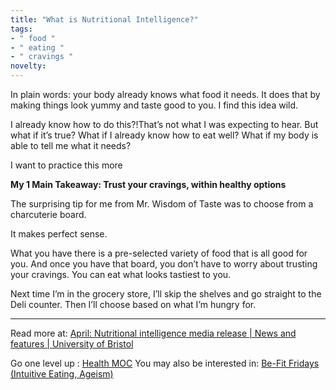 ```yaml
---
title: "What is Nutritional Intelligence?"
tags:
- " food "
- " eating "
- " cravings "
novelty:
---
```


In plain words: your body already knows what food it needs. It does that by making things look yummy and taste good to you. I find this idea wild.

I already know how to do this?!That’s not what I was expecting to hear. But what if it’s true? What if I already know how to eat well? What if my body is able to tell me what it needs?

I want to practice this more

**My 1 Main Takeaway: Trust your cravings, within healthy options**

The surprising tip for me from Mr. Wisdom of Taste was to choose from a charcuterie board.

It makes perfect sense.

What you have there is a pre-selected variety of food that is all good for you. And once you have that board, you don’t have to worry about trusting your cravings. You can eat what looks tastiest to you.

Next time I’m in the grocery store, I’ll skip the shelves and go straight to the Deli counter. Then I’ll choose based on what I’m hungry for.

----

Read more at: [April: Nutritional intelligence media release | News and features | University of Bristol](https://www.bristol.ac.uk/news/2022/april/nutritional-intelligence-media-release.html)

Go one level up : [Health MOC](Maps/Health%20MOC.md)
You may also be interested in: [Be-Fit Fridays (Intuitive Eating, Ageism)](https://shoutout.wix.com/so/9dO1q7_H_?languageTag=en#/main)